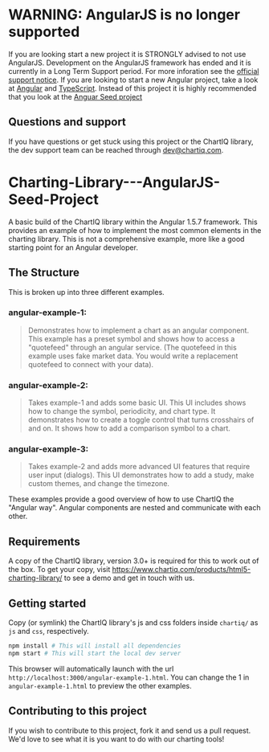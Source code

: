 # WARNING: AngularJS is no longer supported

If you are looking start a new project it is STRONGLY advised to not use AngularJS. Development on the AngularJS framework has ended and it is currently in a Long Term Support period. For more inforation see the [official support notice](https://docs.angularjs.org/misc/version-support-status). If you are looking to start a new Angular project, take a look at [Angular](https://angular.io) and [TypeScript](https://www.typescriptlang.org/index.html). Instead of this project it is highly recommended that you look at the [Anguar Seed project](https://github.com/ChartIQ/Charting-Library---Angular-Seed-Project)

## Questions and support

If you have questions or get stuck using this project or the ChartIQ library, the dev support team can be reached through [dev@chartiq.com](mailto:dev@chartiq.com).


# Charting-Library---AngularJS-Seed-Project

A basic build of the ChartIQ library within the Angular 1.5.7 framework. This provides an example of how to implement the most common elements in the charting library. This is not a comprehensive example, more like a good starting point for an Angular developer.

## The Structure

This is broken up into three different examples.

### angular-example-1:

>Demonstrates how to implement a chart as an angular component. This example has a preset symbol and shows how to access a "quotefeed" through an angular service. (The quotefeed in this example uses fake market data. You would write a replacement quotefeed to connect with your data).

### angular-example-2:

>Takes example-1 and adds some basic UI. This UI includes shows how to change the symbol, periodicity, and chart type. It demonstrates how to create a toggle control that turns crosshairs of and on. It shows how to add a comparison symbol to a chart.

### angular-example-3:

>Takes example-2 and adds more advanced UI features that require user input (dialogs). This UI demonstrates how to add a study, make custom themes, and change the timezone.

These examples provide a good overview of how to use ChartIQ the "Angular way". Angular components are nested and communicate with each other.

## Requirements

A copy of the ChartIQ library, version 3.0+ is required for this to work out of the box. To get your copy, visit https://www.chartiq.com/products/html5-charting-library/ to see a demo and get in touch with us.

## Getting started

Copy (or symlink) the ChartIQ library's js and css folders inside `chartiq/` as `js` and `css`, respectively.

```sh
npm install # This will install all dependencies
npm start # This will start the local dev server
```

This browser will automatically launch with the url `http://localhost:3000/angular-example-1.html`.
You can change the 1 in `angular-example-1.html` to preview the other examples.

## Contributing to this project

If you wish to contribute to this project, fork it and send us a pull request.
We'd love to see what it is you want to do with our charting tools!
